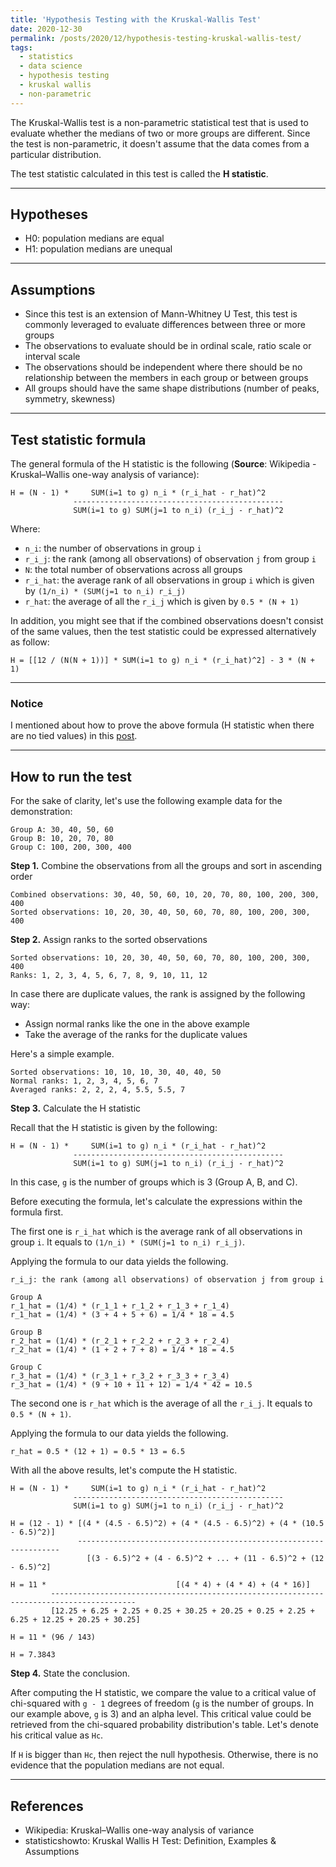 ```yaml
---
title: 'Hypothesis Testing with the Kruskal-Wallis Test'
date: 2020-12-30
permalink: /posts/2020/12/hypothesis-testing-kruskal-wallis-test/
tags:
  - statistics
  - data science
  - hypothesis testing
  - kruskal wallis
  - non-parametric
---
```


The Kruskal-Wallis test is a non-parametric statistical test that is used to evaluate whether the medians of two or more groups are different. Since the test is non-parametric, it doesn't assume that the data comes from a particular distribution.

The test statistic calculated in this test is called the <b>H statistic</b>.

---

## Hypotheses

- H0: population medians are equal
- H1: population medians are unequal

---

## Assumptions

- Since this test is an extension of Mann-Whitney U Test, this test is commonly leveraged to evaluate differences between three or more groups
- The observations to evaluate should be in ordinal scale, ratio scale or interval scale
- The observations should be independent where there should be no relationship between the members in each group or between groups
- All groups should have the same shape distributions (number of peaks, symmetry, skewness)

---

## Test statistic formula

The general formula of the H statistic is the following (<b>Source</b>: Wikipedia - Kruskal–Wallis one-way analysis of variance):

```
H = (N - 1) *     SUM(i=1 to g) n_i * (r_i_hat - r_hat)^2
              -----------------------------------------------
              SUM(i=1 to g) SUM(j=1 to n_i) (r_i_j - r_hat)^2
```

Where:
- `n_i`: the number of observations in group `i`
- `r_i_j`: the rank (among all observations) of observation `j` from group `i`
- `N`: the total number of observations across all groups
- `r_i_hat`: the average rank of all observations in group `i` which is given by `(1/n_i) * (SUM(j=1 to n_i) r_i_j)`
- `r_hat`: the average of all the `r_i_j` which is given by `0.5 * (N + 1)`

In addition, you might see that if the combined observations doesn't consist of the same values, then the test statistic could be expressed alternatively as follow:

```
H = [[12 / (N(N + 1))] * SUM(i=1 to g) n_i * (r_i_hat)^2] - 3 * (N + 1)
```

---

### Notice

I mentioned about how to prove the above formula (H statistic when there are no tied values) in this <a href="https://albertuskelvin.github.io/posts/2020/12/kruskal-wallis-test-no-tied-values-formula/">post</a>.

---

## How to run the test

For the sake of clarity, let's use the following example data for the demonstration:

```
Group A: 30, 40, 50, 60
Group B: 10, 20, 70, 80
Group C: 100, 200, 300, 400
```

<b>Step 1.</b> Combine the observations from all the groups and sort in ascending order

```
Combined observations: 30, 40, 50, 60, 10, 20, 70, 80, 100, 200, 300, 400
Sorted observations: 10, 20, 30, 40, 50, 60, 70, 80, 100, 200, 300, 400
```

<b>Step 2.</b> Assign ranks to the sorted observations

```
Sorted observations: 10, 20, 30, 40, 50, 60, 70, 80, 100, 200, 300, 400
Ranks: 1, 2, 3, 4, 5, 6, 7, 8, 9, 10, 11, 12
```

In case there are duplicate values, the rank is assigned by the following way:
- Assign normal ranks like the one in the above example
- Take the average of the ranks for the duplicate values

Here's a simple example.

```
Sorted observations: 10, 10, 10, 30, 40, 40, 50
Normal ranks: 1, 2, 3, 4, 5, 6, 7
Averaged ranks: 2, 2, 2, 4, 5.5, 5.5, 7
```

<b>Step 3.</b> Calculate the H statistic

Recall that the H statistic is given by the following:

```
H = (N - 1) *     SUM(i=1 to g) n_i * (r_i_hat - r_hat)^2
              -----------------------------------------------
              SUM(i=1 to g) SUM(j=1 to n_i) (r_i_j - r_hat)^2
```

In this case, `g` is the number of groups which is 3 (Group A, B, and C).

Before executing the formula, let's calculate the expressions within the formula first.

The first one is `r_i_hat` which is the average rank of all observations in group `i`. It equals to `(1/n_i) * (SUM(j=1 to n_i) r_i_j)`.

Applying the formula to our data yields the following.

```
r_i_j: the rank (among all observations) of observation j from group i

Group A
r_1_hat = (1/4) * (r_1_1 + r_1_2 + r_1_3 + r_1_4)
r_1_hat = (1/4) * (3 + 4 + 5 + 6) = 1/4 * 18 = 4.5

Group B
r_2_hat = (1/4) * (r_2_1 + r_2_2 + r_2_3 + r_2_4)
r_2_hat = (1/4) * (1 + 2 + 7 + 8) = 1/4 * 18 = 4.5

Group C
r_3_hat = (1/4) * (r_3_1 + r_3_2 + r_3_3 + r_3_4)
r_3_hat = (1/4) * (9 + 10 + 11 + 12) = 1/4 * 42 = 10.5
```

The second one is `r_hat` which is the average of all the `r_i_j`. It equals to `0.5 * (N + 1)`.

Applying the formula to our data yields the following.

```
r_hat = 0.5 * (12 + 1) = 0.5 * 13 = 6.5
```

With all the above results, let's compute the H statistic.

```
H = (N - 1) *     SUM(i=1 to g) n_i * (r_i_hat - r_hat)^2
              -----------------------------------------------
              SUM(i=1 to g) SUM(j=1 to n_i) (r_i_j - r_hat)^2

H = (12 - 1) * [(4 * (4.5 - 6.5)^2) + (4 * (4.5 - 6.5)^2) + (4 * (10.5 - 6.5)^2)]
               ------------------------------------------------------------------
                 [(3 - 6.5)^2 + (4 - 6.5)^2 + ... + (11 - 6.5)^2 + (12 - 6.5)^2]

H = 11 *                             [(4 * 4) + (4 * 4) + (4 * 16)]
         -----------------------------------------------------------------------------------------
         [12.25 + 6.25 + 2.25 + 0.25 + 30.25 + 20.25 + 0.25 + 2.25 + 6.25 + 12.25 + 20.25 + 30.25]

H = 11 * (96 / 143)

H = 7.3843
```

<b>Step 4.</b> State the conclusion.

After computing the H statistic, we compare the value to a critical value of chi-squared with `g - 1` degrees of freedom (`g` is the number of groups. In our example above, `g` is 3) and an alpha level. This critical value could be retrieved from the chi-squared probability distribution's table. Let's denote his critical value as `Hc`.

If `H` is bigger than `Hc`, then reject the null hypothesis. Otherwise, there is no evidence that the population medians are not equal.

---

## References

- Wikipedia: Kruskal–Wallis one-way analysis of variance
- statisticshowto: Kruskal Wallis H Test: Definition, Examples & Assumptions
